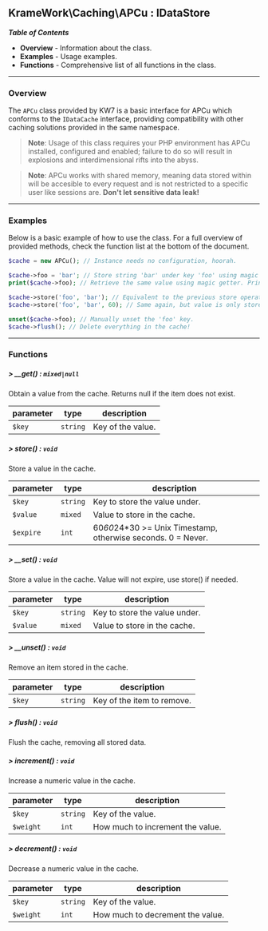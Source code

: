## KrameWork\Caching\APCu : IDataStore

***Table of Contents***
* **Overview** - Information about the class.
* **Examples** - Usage examples.
* **Functions** - Comprehensive list of all functions in the class.

___
### Overview
The `APCu` class provided by KW7 is a basic interface for APCu which conforms to the `IDataCache` interface, providing compatibility with other caching solutions provided in the same namespace.
> **Note**: Usage of this class requires your PHP environment has APCu installed, configured and enabled; failure to do so will result in explosions and interdimensional rifts into the abyss.

> **Note**: APCu works with shared memory, meaning data stored within will be accesible to every request and is not restricted to a specific user like sessions are. **Don't let sensitive data leak!**

___
### Examples
Below is a basic example of how to use the class. For a full overview of provided methods, check the function list at the bottom of the document.
```php
$cache = new APCu(); // Instance needs no configuration, hoorah.

$cache->foo = 'bar'; // Store string 'bar' under key 'foo' using magic setter.
print($cache->foo); // Retrieve the same value using magic getter. Prints 'bar'.

$cache->store('foo', 'bar'); // Equivalent to the previous store operation above.
$cache->store('foo', 'bar', 60); // Same again, but value is only stored for 60 seconds.

unset($cache->foo); // Manually unset the 'foo' key.
$cache->flush(); // Delete everything in the cache!
```
___
### Functions
##### > __get() : `mixed|null`
Obtain a value from the cache. Returns null if the item does not exist.

parameter | type | description
--- | --- | ---
`$key` | `string` | Key of the value.
##### > store() : `void`
Store a value in the cache.

parameter | type | description
--- | --- | ---
`$key` | `string` | Key to store the value under.
`$value` | `mixed` | Value to store in the cache.
`$expire` | `int` | 60*60*24*30 >= Unix Timestamp, otherwise seconds. 0 = Never.
##### > __set() : `void`
Store a value in the cache. Value will not expire, use store() if needed.

parameter | type | description
--- | --- | ---
`$key` | `string` | Key to store the value under.
`$value` | `mixed` | Value to store in the cache.
##### > __unset() : `void`
Remove an item stored in the cache.

parameter | type | description
--- | --- | ---
`$key` | `string` | Key of the item to remove.
##### > flush() : `void`
Flush the cache, removing all stored data.
##### > increment() : `void`
Increase a numeric value in the cache.

parameter | type | description
--- | --- | ---
`$key` | `string` | Key of the value.
`$weight` | `int` | How much to increment the value.
##### > decrement() : `void`
Decrease a numeric value in the cache.

parameter | type | description
--- | --- | ---
`$key` | `string` | Key of the value.
`$weight` | `int` | How much to decrement the value.

